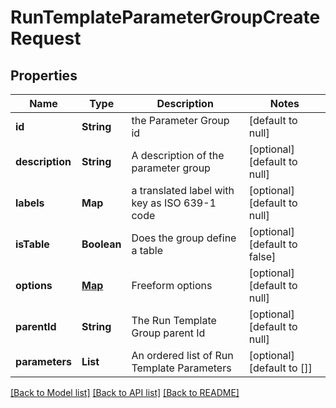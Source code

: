 # RunTemplateParameterGroupCreateRequest
## Properties

| Name | Type | Description | Notes |
|------------ | ------------- | ------------- | -------------|
| **id** | **String** | the Parameter Group id | [default to null] |
| **description** | **String** | A description of the parameter group | [optional] [default to null] |
| **labels** | **Map** | a translated label with key as ISO 639-1 code | [optional] [default to null] |
| **isTable** | **Boolean** | Does the group define a table | [optional] [default to false] |
| **options** | [**Map**](AnyType.md) | Freeform options | [optional] [default to null] |
| **parentId** | **String** | The Run Template Group parent Id | [optional] [default to null] |
| **parameters** | **List** | An ordered list of Run Template Parameters | [optional] [default to []] |

[[Back to Model list]](../README.md#documentation-for-models) [[Back to API list]](../README.md#documentation-for-api-endpoints) [[Back to README]](../README.md)

